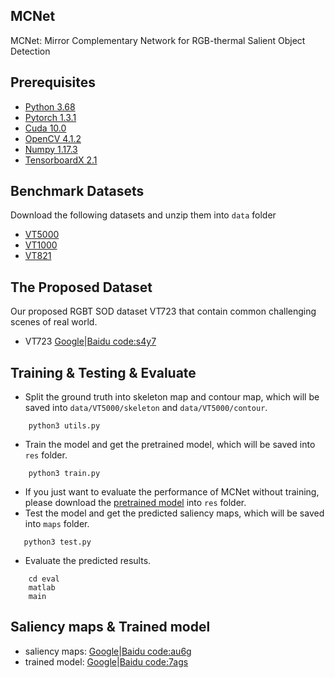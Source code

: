 ## MCNet
MCNet: Mirror Complementary Network for RGB-thermal Salient Object Detection


## Prerequisites
- [Python 3.68](https://www.python.org/)
- [Pytorch 1.3.1](http://pytorch.org/)
- [Cuda 10.0](https://developer.nvidia.com/cuda-10.0-download-archive)
- [OpenCV 4.1.2](https://opencv.org/)
- [Numpy 1.17.3](https://numpy.org/)
- [TensorboardX 2.1](https://github.com/lanpa/tensorboardX)


## Benchmark Datasets
Download the following datasets and unzip them into `data` folder

- [VT5000](https://drive.google.com/file/d/1q3cgxs3_go4yO1iB2zLNEhZXdN60Mdap/view?usp=sharing)
- [VT1000](https://drive.google.com/file/d/1I4GPXOl-xQPi7SSHx5NqgqFqtVm9XbHO/view?usp=sharing)
- [VT821](https://drive.google.com/file/d/1hXJWFE2sSs0mIsm1ygMDoLpL3OJ8Eiz-/view?usp=sharing)


## The Proposed Dataset
Our proposed RGBT SOD dataset VT723 that contain common challenging scenes of real world.
- VT723 [Google](https://drive.google.com/file/d/1Vi91vzn7xym238wu5QUh7URRi7jn4Vru/view?usp=sharing)|[Baidu code:s4y7](https://pan.baidu.com/s/17Z6Wrwcab3tDIF2gZ9kXuw)



## Training & Testing & Evaluate
- Split the ground truth into skeleton map and contour map, which will be saved into `data/VT5000/skeleton` and `data/VT5000/contour`.
```shell
    python3 utils.py
```

- Train the model and get the pretrained model, which will be saved into `res` folder.
```shell
    python3 train.py
```

 - If you just want to evaluate the performance of MCNet without training, please download the [pretrained model](https://drive.google.com/file/d/1qcZeBiwF78Lv24hXmXN4vMFbK4yC-C-y/view?usp=sharing) into `res` folder.
 - Test the model and get the predicted saliency maps, which will be saved into `maps` folder.
 ```shell
    python3 test.py
```

- Evaluate the predicted results. 
```shell
    cd eval
    matlab
    main
```


## Saliency maps & Trained model
- saliency maps: [Google](https://drive.google.com/file/d/1wsAI6yEOjzBsgbEnekrznUlQMv3zIqTg/view?usp=sharing)|[Baidu code:au6g](https://pan.baidu.com/s/1Vpk8f77xrVEzgxVf53xnTA)
- trained model: [Google](https://drive.google.com/file/d/1qcZeBiwF78Lv24hXmXN4vMFbK4yC-C-y/view?usp=sharing)|[Baidu code:7ags](https://pan.baidu.com/s/1Kw-hDx095BLdnnFmgDUDIg)


